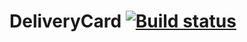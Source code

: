 # DeliveryCard [![Build status](https://ci.appveyor.com/api/projects/status/hpsnm8ridn9itkql?svg=true)](https://ci.appveyor.com/project/AzizShoev/deliverycardgrd)